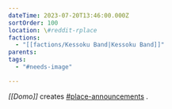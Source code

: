```yaml
---
dateTime: 2023-07-20T13:46:00.000Z
sortOrder: 100
location: \#reddit-rplace
factions:
  - "[[factions/Kessoku Band|Kessoku Band]]"
parents: 
tags:
  - "#needs-image"

---
```

*[[Domo]]* creates [\#place-announcements](discord://discord.com/channels/1093664259273130084/1131581481903456358) .
